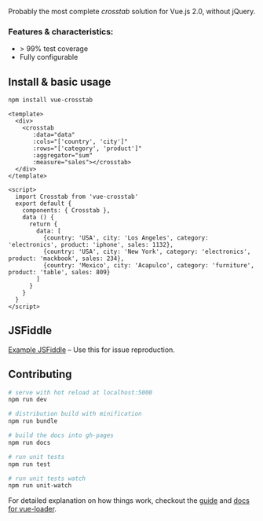 Probably the most complete *crosstab* solution for Vue.js 2.0, without jQuery.

### Features & characteristics:
* \> 99% test coverage
* Fully configurable

## Install & basic usage

```bash
npm install vue-crosstab
```

```vue
<template>
  <div>
    <crosstab
       :data="data"
       :cols="['country', 'city']"
       :rows="['category', 'product']"
       :aggregator="sum"
       :measure="sales"></crosstab>
  </div>
</template>

<script>
  import Crosstab from 'vue-crosstab'
  export default {
    components: { Crosstab },
    data () {
      return {
        data: [
          {country: 'USA', city: 'Los Angeles', category: 'electronics', product: 'iphone', sales: 1132},
          {country: 'USA', city: 'New York', category: 'electronics', product: 'mackbook', sales: 234},
          {country: 'Mexico', city: 'Acapulco', category: 'furniture', product: 'table', sales: 809}
        ]
      }
    }
  }
</script>
```
## JSFiddle

[Example JSFiddle](https://jsfiddle.net/amalieiev/171kzqL6/) – Use this for issue reproduction.

## Contributing

``` bash
# serve with hot reload at localhost:5000
npm run dev

# distribution build with minification
npm run bundle

# build the docs into gh-pages
npm run docs

# run unit tests
npm run test

# run unit tests watch
npm run unit-watch

```

For detailed explanation on how things work, checkout the [guide](http://vuejs-templates.github.io/webpack/) and [docs for vue-loader](http://vuejs.github.io/vue-loader).
